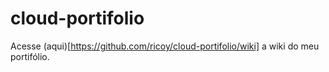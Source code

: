 # cloud-portifolio
Acesse (aqui)[https://github.com/ricoy/cloud-portifolio/wiki] a wiki do meu portifólio.
